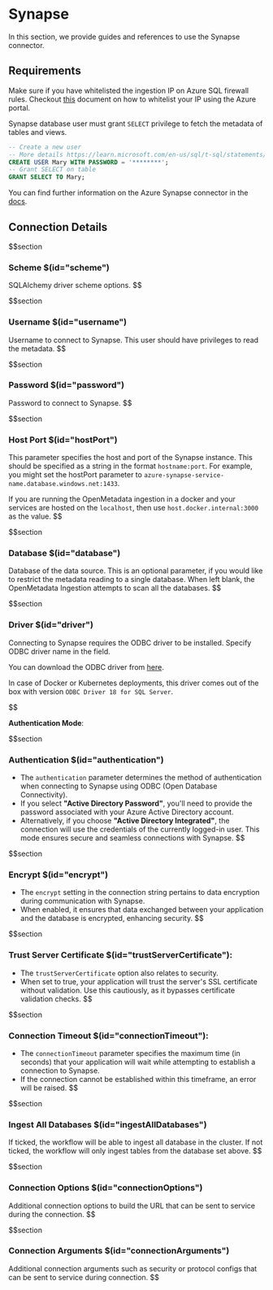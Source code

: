 # Synapse

In this section, we provide guides and references to use the Synapse connector.

## Requirements

Make sure if you have whitelisted the ingestion IP on Azure SQL firewall rules. Checkout [this](https://learn.microsoft.com/en-us/azure/azure-sql/database/firewall-configure?view=azuresql#use-the-azure-portal-to-manage-server-level-ip-firewall-rules) document on how to whitelist your IP using the Azure portal.

Synapse database user must grant `SELECT` privilege to fetch the metadata of tables and views.

```sql
-- Create a new user
-- More details https://learn.microsoft.com/en-us/sql/t-sql/statements/create-user-transact-sql?view=azure-sqldw-latest
CREATE USER Mary WITH PASSWORD = '********';
-- Grant SELECT on table
GRANT SELECT TO Mary;
```

You can find further information on the Azure Synapse connector in the [docs](https://docs.open-metadata.org/connectors/database/synapse).

## Connection Details

$$section
### Scheme $(id="scheme")

SQLAlchemy driver scheme options.
$$

$$section
### Username $(id="username")

Username to connect to Synapse. This user should have privileges to read the metadata.
$$

$$section
### Password $(id="password")

Password to connect to Synapse.
$$

$$section
### Host Port $(id="hostPort")

This parameter specifies the host and port of the Synapse instance. This should be specified as a string in the format `hostname:port`. For example, you might set the hostPort parameter to `azure-synapse-service-name.database.windows.net:1433`.

If you are running the OpenMetadata ingestion in a docker and your services are hosted on the `localhost`, then use `host.docker.internal:3000` as the value.
$$

$$section
### Database $(id="database")

Database of the data source. This is an optional parameter, if you would like to restrict the metadata reading to a single database. When left blank, the OpenMetadata Ingestion attempts to scan all the databases.
$$

$$section
### Driver $(id="driver")

Connecting to Synapse requires the ODBC driver to be installed. Specify ODBC driver name in the field.

You can download the ODBC driver from [here](https://learn.microsoft.com/en-us/sql/connect/odbc/download-odbc-driver-for-sql-server?view=azure-sqldw-latest).

In case of Docker or Kubernetes deployments, this driver comes out of the box with version `ODBC Driver 18 for SQL Server`.

$$

**Authentication Mode**:

$$section
### Authentication $(id="authentication")
   - The `authentication` parameter determines the method of authentication when connecting to Synapse using ODBC (Open Database Connectivity).
   - If you select **"Active Directory Password"**, you'll need to provide the password associated with your Azure Active Directory account.
   - Alternatively, if you choose **"Active Directory Integrated"**, the connection will use the credentials of the currently logged-in user. This mode ensures secure and seamless connections with Synapse.
$$

$$section
### Encrypt $(id="encrypt")
   - The `encrypt` setting in the connection string pertains to data encryption during communication with Synapse.
   - When enabled, it ensures that data exchanged between your application and the database is encrypted, enhancing security.
$$

$$section

### Trust Server Certificate $(id="trustServerCertificate"):
   - The `trustServerCertificate` option also relates to security.
   - When set to true, your application will trust the server's SSL certificate without validation. Use this cautiously, as it bypasses certificate validation checks.
$$

$$section
### Connection Timeout $(id="connectionTimeout"):
   - The `connectionTimeout` parameter specifies the maximum time (in seconds) that your application will wait while attempting to establish a connection to Synapse.
   - If the connection cannot be established within this timeframe, an error will be raised.
$$

$$section
### Ingest All Databases $(id="ingestAllDatabases")
If ticked, the workflow will be able to ingest all database in the cluster. If not ticked, the workflow will only ingest tables from the database set above.
$$

$$section
### Connection Options $(id="connectionOptions")

Additional connection options to build the URL that can be sent to service during the connection.
$$

$$section
### Connection Arguments $(id="connectionArguments")

Additional connection arguments such as security or protocol configs that can be sent to service during connection.
$$
